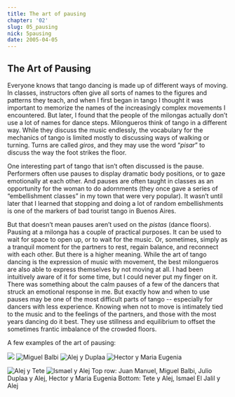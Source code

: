 ```yaml
---
title: The art of pausing
chapter: '02'
slug: 05_pausing
nick: 5pausing
date: 2005-04-05
---
```


## The Art of Pausing

Everyone knows that tango dancing is made up of different ways of moving. In classes, instructors often give all sorts of names to the figures and patterns they teach, and when I first began in tango I thought it was important to memorize the names of the increasingly complex movements I encountered. But later, I found that the people of the milongas actually don’t use a lot of names for dance steps. Milongueros think of tango in a different way. While they discuss the music endlessly, the vocabulary for the mechanics of tango is limited mostly to discussing ways of walking or turning. Turns are called _giros_, and they may use the word “_pisar_” to discuss the way the foot strikes the floor.

One interesting part of tango that isn’t often discussed is the pause. Performers often use pauses to display dramatic body positions, or to gaze emotionally at each other. And pauses are often taught in classes as an opportunity for the woman to do adornments (they once gave a series of “embellishment classes” in my town that were very popular). It wasn’t until later that I learned that stopping and doing a lot of random embellishments is one of the markers of bad tourist tango in Buenos Aires.

But that doesn’t mean pauses aren’t used on the _pistas_ (dance floors). Pausing at a milonga has a couple of practical purposes. It can be used to wait for space to open up, or to wait for the music. Or, sometimes, simply as a tranquil moment for the partners to rest, regain balance, and reconnect with each other. But there is a higher meaning. While the art of tango dancing is the expression of music with movement, the best milongueros are also able to express themselves by not moving at all. I had been intuitively aware of it for some time, but I could never put my finger on it. There was something about the calm pauses of a few of the dancers that struck an emotional response in me. But exactly how and when to use pauses may be one of the most difficult parts of tango -- especially for dancers with less experience. Knowing when not to move is intimately tied to the music and to the feelings of the partners, and those with the most years dancing do it best. They use stillness and equilibrium to offset the sometimes frantic imbalance of the crowded floors.

A few examples of the art of pausing:

![](/2_pics/5pausing/image012.jpg)
![Miguel Balbi](/2_pics/5pausing/image010.jpg)
![Alej y Duplaa](/2_pics/5pausing/image014.jpg)
![Hector y Maria Eugenia](/2_pics/5pausing/image015.jpg)

![Alej y Tete](/2_pics/5pausing/image016.jpg)
![Ismael y Alej](/2_pics/5pausing/image017.jpg)
Top row: Juan Manuel, Miguel Balbi, Julio Duplaa y Alej, Hector y Maria Eugenia
Bottom: Tete y Alej, Ismael El Jalil y Alej
